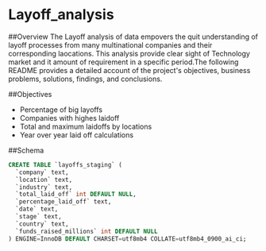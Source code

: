 # Layoff_analysis

##Overview
The Layoff analysis of data empovers the quit understanding of layoff processes from many multinational companies and their corresponding laocations. This analysis provide clear sight of Technology market and it amount of requirement in a specific period.The following README provides a detailed account of the project's objectives, business problems, solutions, findings, and conclusions.

##Objectives
- Percentage of big layoffs
- Companies with highes laidoff
- Total and maximum laidoffs by locations
- Year over year laid off calculations

##Schema

```sql
CREATE TABLE `layoffs_staging` (
  `company` text,
  `location` text,
  `industry` text,
  `total_laid_off` int DEFAULT NULL,
  `percentage_laid_off` text,
  `date` text,
  `stage` text,
  `country` text,
  `funds_raised_millions` int DEFAULT NULL
) ENGINE=InnoDB DEFAULT CHARSET=utf8mb4 COLLATE=utf8mb4_0900_ai_ci;

